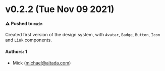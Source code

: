 # v0.2.2 (Tue Nov 09 2021)

#### ⚠️ Pushed to `main`

 Created first version of the design system, with `Avatar`, `Badge`, `Button`, `Icon` and `Link` components.

#### Authors: 1

- Mick (michael@altada.com)
